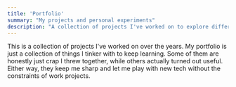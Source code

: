 ```yaml
---
title: 'Portfolio'
summary: "My projects and personal experiments"
description: "A collection of projects I've worked on to explore different technologies and solve specific problems."
---
```


This is a collection of projects I've worked on over the years. My portfolio is just a collection of things I tinker with to keep learning. Some of them are honestly just crap I threw together, while others actually turned out useful. Either way, they keep me sharp and let me play with new tech without the constraints of work projects.
